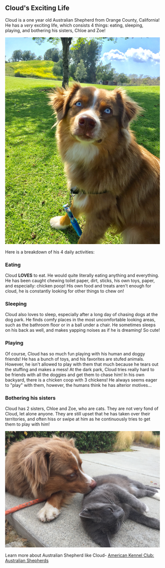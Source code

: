 ## Cloud's Exciting Life

Cloud is a one year old Australian Shepherd from Orange County, California! He has a _very_ exciting life, which consists 4 things: eating, sleeping, playing, and bothering his sisters, Chloe and Zoe!

![Cloud](IMG_1560.jpg)

Here is a breakdown of his 4 daily activities:

### Eating

Cloud **LOVES** to eat. He would quite literally eating anything and everything. He has been caught chewing toilet paper, dirt, sticks, his own toys, paper, and especially: chicken poop! His own food and treats aren't enough for cloud, he is constantly looking for other things to chew on!


### Sleeping 

Cloud also loves to sleep, especially after a long day of chasing dogs at the dog park. He finds comfy places in the most uncomfortable looking areas, such as the bathroom floor or in a ball under a chair. He sometimes sleeps on his back as well, and makes yapping noises as if he is dreaming! So cute!

### Playing

Of course, Cloud has so much fun playing with his human and doggy friends! He has a bunch of toys, and his favorites are stufed animals. However, he isn't allowed to play with them that much because he tears out the stuffing and makes a mess! At the dark park, Cloud tries really hard to be friends with all the doggies and get them to chase him! In his own backyard, there is a chicken coop with 3 chickens! He always seems eager to "play" with them, however, the humans think he has alterior motives...

### Bothering his sisters

Cloud has 2 sisters, Chloe and Zoe, who are cats. They are not very fond of Cloud, let alone anyone. They are still upset that he has taken over their territories, and often hiss or swipe at him as he continuously tries to get them to play with him! 

![CloudwZoe](IMG_5412.JPG)

Learn more about Australian Shepherd like Cloud- [American Kennel Club: Australian Shepherds](https://www.akc.org/dog-breeds/australian-shepherd/)
